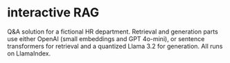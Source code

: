 # interactive RAG
Q&amp;A solution for a fictional HR department.
Retrieval and generation parts use either OpenAI (small embeddings and GPT 4o-mini), or sentence transformers for retrieval and a quantized Llama 3.2 for generation. All runs on LlamaIndex.
